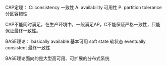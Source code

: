 
CAP定理：
C: consistency 一致性
A: availability 可用性
P: partition tolerance 分区容错性

CAP不能同时满足，在生产环境中，一般满足AP，C不能保证严格一致性，只能保证最终一致性。

BASE理论：
basically available 基本可用
soft state 软状态
eventually consistent 最终一致性

BASE理论面向的是大型高可用、可扩展的分布式系统